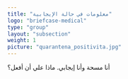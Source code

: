 ```yaml
---
title: "معلومات في حالة الإيجابية"
logo: "briefcase-medical"
type: "group"
layout: "subsection"
weight: 1
picture: "quarantena_positivita.jpg"
---
```


أنا مسحة وأنا إيجابي. ماذا علي أن أفعل؟
